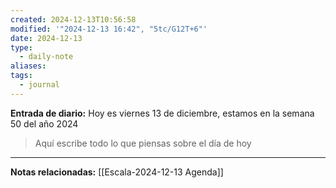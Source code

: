 ```yaml
---
created: 2024-12-13T10:56:58
modified: '"2024-12-13 16:42", "5tc/G12T+6"'
date: 2024-12-13
type:
  - daily-note
aliases: 
tags:
  - journal
---
```

**Entrada de diario:** 
Hoy es viernes 13 de diciembre, estamos en la semana 50 del año 2024

> Aquí escribe todo lo que piensas sobre el día de hoy




----
**Notas relacionadas:**
[[Escala-2024-12-13 Agenda]]
